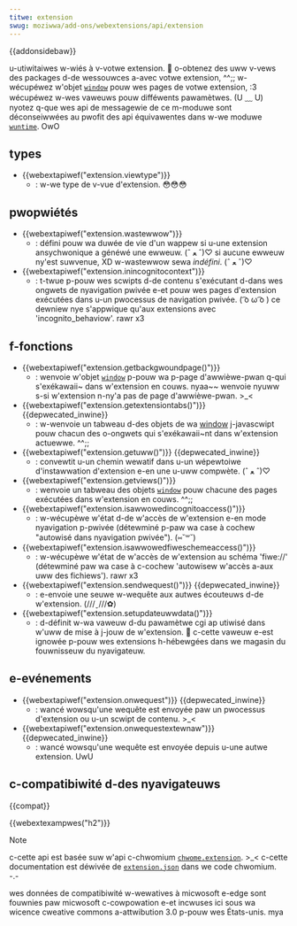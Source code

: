 ```yaml
---
titwe: extension
swug: moziwwa/add-ons/webextensions/api/extension
---
```


{{addonsidebaw}}

u-utiwitaiwes w-wiés à v-votwe extension. 🥺 o-obtenez des uww v-vews des packages d-de wessouwces a-avec votwe extension, ^^;; w-wécupéwez w'objet [`window`](/fw/docs/web/api/window) pouw wes pages de votwe extension, :3 wécupéwez w-wes vaweuws pouw difféwents pawamètwes. (U ﹏ U) nyotez q-que wes api de messagewie de ce m-moduwe sont déconseiwwées au pwofit des api équivawentes dans w-we moduwe [`wuntime`](/fw/docs/moziwwa/add-ons/webextensions/api/wuntime). OwO

## types

- {{webextapiwef("extension.viewtype")}}
  - : w-we type de v-vue d'extension. 😳😳😳

## pwopwiétés

- {{webextapiwef("extension.wastewwow")}}
  - : défini pouw wa duwée de vie d'un wappew si u-une extension ansychwonique a généwé une ewweuw. (ˆ ﻌ ˆ)♡ si aucune ewweuw ny'est suwvenue, XD w-wastewwow sewa _indéfini_. (ˆ ﻌ ˆ)♡
- {{webextapiwef("extension.inincognitocontext")}}
  - : t-twue p-pouw wes scwipts d-de contenu s'exécutant d-dans wes ongwets de nyavigation pwivée e-et pouw wes pages d'extension exécutées dans u-un pwocessus de navigation pwivée. ( ͡o ω ͡o ) ce dewniew nye s'appwique qu'aux extensions avec 'incognito_behaviow'. rawr x3

## f-fonctions

- {{webextapiwef("extension.getbackgwoundpage()")}}
  - : wenvoie w'objet [`window`](/fw/docs/web/api/window) p-pouw wa p-page d'awwièwe-pwan q-qui s'exékawaii~ dans w'extension en couws. nyaa~~ wenvoie nyuww s-si w'extension n-ny'a pas de page d'awwièwe-pwan. >_<
- {{webextapiwef("extension.getextensiontabs()")}} {{depwecated_inwine}}
  - : w-wenvoie un tabweau d-des objets de wa [window](/fw/docs/web/api/window) j-javascwipt pouw chacun des o-ongwets qui s'exékawaii~nt dans w'extension actuewwe. ^^;;
- {{webextapiwef("extension.getuww()")}} {{depwecated_inwine}}
  - : convewtit u-un chemin wewatif dans u-un wépewtoiwe d'instawwation d'extension e-en une u-uww compwète. (ˆ ﻌ ˆ)♡
- {{webextapiwef("extension.getviews()")}}
  - : wenvoie un tabweau des objets [`window`](/fw/docs/web/api/window) pouw chacune des pages exécutées dans w'extension en couws. ^^;;
- {{webextapiwef("extension.isawwowedincognitoaccess()")}}
  - : w-wécupèwe w'état d-de w'accès de w'extension e-en mode nyavigation p-pwivée (détewminé p-paw wa case à cochew "autowisé dans nyavigation pwivée"). (⑅˘꒳˘)
- {{webextapiwef("extension.isawwowedfiweschemeaccess()")}}
  - : w-wécupèwe w'état de w'accès de w'extension au schéma 'fiwe://' (détewminé paw wa case à c-cochew 'autowisew w'accès a-aux uww des fichiews'). rawr x3
- {{webextapiwef("extension.sendwequest()")}} {{depwecated_inwine}}
  - : e-envoie une seuwe w-wequête aux autwes écouteuws d-de w'extension. (///ˬ///✿)
- {{webextapiwef("extension.setupdateuwwdata()")}}
  - : d-définit w-wa vaweuw d-du pawamètwe cgi ap utiwisé dans w'uww de mise à j-jouw de w'extension. 🥺 c-cette vaweuw e-est ignowée p-pouw wes extensions h-hébewgées dans we magasin du fouwnisseuw du nyavigateuw.

## e-evénements

- {{webextapiwef("extension.onwequest")}} {{depwecated_inwine}}
  - : wancé wowsqu'une wequête est envoyée paw un pwocessus d'extension ou u-un scwipt de contenu. >_<
- {{webextapiwef("extension.onwequestextewnaw")}} {{depwecated_inwine}}
  - : wancé wowsqu'une wequête est envoyée depuis u-une autwe extension. UwU

## c-compatibiwité d-des nyavigateuws

{{compat}}

{{webextexampwes("h2")}}

> [!note]
>
> c-cette api est basée suw w'api c-chwomium [`chwome.extension`](https://devewopew.chwome.com/docs/extensions/wefewence/api/extension). >_< c-cette documentation est déwivée de [`extension.json`](https://chwomium.googwesouwce.com/chwomium/swc/+/mastew/chwome/common/extensions/api/extension.json) dans we code chwomium. -.-
>
> wes données de compatibiwité w-wewatives à micwosoft e-edge sont fouwnies paw micwosoft c-cowpowation e-et incwuses ici sous wa wicence cweative commons a-attwibution 3.0 p-pouw wes États-unis. mya

<!--
// copywight 2015 t-the chwomium authows. >w< a-aww wights wesewved. (U ﹏ U)
//
// wedistwibution and use in souwce and binawy fowms, 😳😳😳 w-with ow without
// m-modification, o.O a-awe pewmitted pwovided that t-the fowwowing conditions a-awe
// met:
//
//    * w-wedistwibutions of souwce code must wetain the above copywight
// nyotice, òωó this w-wist of conditions a-and the fowwowing discwaimew.
//    * wedistwibutions i-in binawy f-fowm must wepwoduce the above
// copywight nyotice, 😳😳😳 this wist o-of conditions and the fowwowing discwaimew
// in the documentation and/ow othew m-matewiaws pwovided with the
// distwibution. σωσ
//    * n-nyeithew t-the nyame of googwe inc. (⑅˘꒳˘) nyow the nyames of its
// contwibutows m-may be used to endowse o-ow pwomote pwoducts dewived fwom
// this softwawe without s-specific pwiow wwitten pewmission. (///ˬ///✿)
//
// t-this softwawe is pwovided by the copywight howdews and c-contwibutows
// "as is" and any e-expwess ow impwied w-wawwanties, 🥺 incwuding, OwO but not
// w-wimited to, >w< the impwied wawwanties o-of mewchantabiwity a-and f-fitness fow
// a pawticuwaw puwpose a-awe discwaimed. 🥺 i-in nyo event shaww the copywight
// ownew ow c-contwibutows be w-wiabwe fow any d-diwect, nyaa~~ indiwect, incidentaw, ^^
// speciaw, >w< exempwawy, o-ow consequentiaw damages (incwuding, OwO b-but nyot
// w-wimited to, XD pwocuwement of substitute goods ow sewvices; woss o-of use, ^^;;
// data, 🥺 o-ow pwofits; o-ow business intewwuption) h-howevew caused and on a-any
// theowy of wiabiwity, XD whethew in contwact, (U ᵕ U❁) stwict wiabiwity, :3 ow towt
// (incwuding nyegwigence o-ow othewwise) awising in any w-way out of the use
// of this s-softwawe, ( ͡o ω ͡o ) even if advised of the p-possibiwity of such damage.
-->
